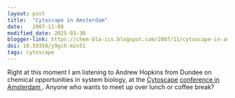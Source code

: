 ```yaml
---
layout: post
title:  "Cytoscape in Amsterdam"
date:   2007-11-08
modified_date: 2025-03-30
blogger-link: https://chem-bla-ics.blogspot.com/2007/11/cytoscape-in-amsterdam.html
doi: 10.59350/y9gch-mzn51
tags: cytoscape
---
```


Right at this moment I am listening to Andrew Hopkins from Dundee on chemical opportunities in system biology, at the
[Cytoscape](http://www.cytoscape.org/) [conference in Amsterdam <i class="fa-solid fa-box-archive fa-xs"></i>](https://web.archive.org/web/20071214220051/https://cytoscape.org/retreat2007/programme.php#nov_8).
Anyone who wants to meet up over lunch or coffee break?
